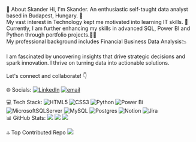 👋 About Skander
Hi, I'm Skander. An enthusiastic self-taught data analyst based in Budapest, Hungary. 📌<br>
My vast interest in Technology kept me motivated into learning IT skills. 📘<br>
Currently, I am further enhancing my skills in advanced SQL, Power BI and Python through portfolio projects.👨‍💻 <br>
My professional background includes Financial Business Data Analysis📉<br>
<br>I am fascinated by uncovering insights that drive strategic decisions and spark innovation. I thrive on turning data into actionable solutions.<br>
<br>Let's connect and collaborate! 👇

🌐 Socials:
[![LinkedIn](https://img.shields.io/badge/LinkedIn-%230077B5.svg?style=for-the-badge&logo=linkedin&logoColor=white)](https://linkedin.com/in/https://www.linkedin.com/in/skander-haffar) [![email](https://img.shields.io/badge/Email-D14836?style=for-the-badge&logo=gmail&logoColor=white)](mailto:skander.haffar@gmail.com) 

💻 Tech Stack:
![HTML5](https://img.shields.io/badge/html5-%23E34F26.svg?style=for-the-badge&logo=html5&logoColor=white) ![CSS3](https://img.shields.io/badge/css3-%231572B6.svg?style=for-the-badge&logo=css3&logoColor=white) ![Python](https://img.shields.io/badge/python-3670A0?style=for-the-badge&logo=python&logoColor=ffdd54) ![Power Bi](https://img.shields.io/badge/power_bi-F2C811?style=for-the-badge&logo=powerbi&logoColor=black) ![MicrosoftSQLServer](https://img.shields.io/badge/Microsoft%20SQL%20Server-CC2927?style=for-the-badge&logo=microsoft%20sql%20server&logoColor=white) ![MySQL](https://img.shields.io/badge/mysql-4479A1.svg?style=for-the-badge&logo=mysql&logoColor=white) ![Postgres](https://img.shields.io/badge/postgres-%23316192.svg?style=for-the-badge&logo=postgresql&logoColor=white) ![Notion](https://img.shields.io/badge/Notion-%23000000.svg?style=for-the-badge&logo=notion&logoColor=white) ![Jira](https://img.shields.io/badge/jira-%230A0FFF.svg?style=for-the-badge&logo=jira&logoColor=white)   
📊 GitHub Stats:
![](https://github-readme-stats.vercel.app/api?username=SkanderAndData&theme=dark&hide_border=true&include_all_commits=true&count_private=false)
![](https://nirzak-streak-stats.vercel.app/?user=SkanderAndData&theme=dark&hide_border=true)
![](https://github-readme-stats.vercel.app/api/top-langs/?username=SkanderAndData&theme=dark&hide_border=true&include_all_commits=true&count_private=false&layout=compact)

🔝 Top Contributed Repo
![](https://github-contributor-stats.vercel.app/api?username=SkanderAndData&limit=5&theme=dark&combine_all_yearly_contributions=true)
